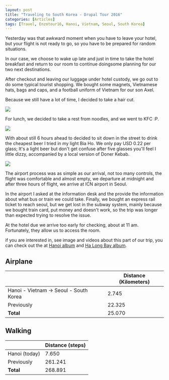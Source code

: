 ```yaml
---
layout: post
title: "Traveling to South Korea - Drupal Tour 2016"
categories: [Articles]
tags: [Travel, Enzotour16, Hanoi, Vietnam, Seoul, South Korea]
---
```

Yesterday was that awkward moment when you have to leave your hotel, but your flight is not ready to go, so you have to be prepared for random situations.

In our case, we choose to wake up late and just in time to take the hotel breakfast and return to our room to continue doingsome planning for our two next destinations.

After checkout and leaving our luggage under hotel custody, we go out to do some typical tourist shopping. We bought some magnets, Vietnamese hats, bags and caps, and a football uniform of Vietnam for our son Axel.

Because we still have a lot of time, I decided to take a hair cut.

<img style="margin-right: 20px;" src="{{site.url }}/assets/img/hanoi-haircut.jpg"/>

For lunch, we decided to take a rest from noodles, and we went to KFC :P.

<img style="margin-right: 20px;" src="{{site.url }}/assets/img/hanoi-kfc.jpg"/>

With about still 6 hours ahead to decided to sit down in the street to drink the cheapest beer I tried in my light Bia Ho. We only pay USD 0.22 per glass; It's a light beer but don't get confuse after five glasses you'll feel I little dizzy, accompanied by a local version of Doner Kebab.

<img style="margin-right: 20px;" src="{{site.url }}/assets/img/haboi-cheap-beer.jpg"/>

The airport process was as simple as our arrival, not too many controls, the flight was comfortable and almost empty, we departure at midnight and after three hours of flight, we arrive at ICN airport in Seoul.

In the airport I asked at the information desk and the provide the information about what bus or train we could take. Finally, we bought an express rail ticket to reach seoul, but we get lost in the subway system, mainly because we bought train card, put money and doesn't work, so the trip was longer than expected trying to resolve the issue.

At the hotel due we arrive too early for checking, about at 11 am. Fortunately, they allow us to access the room.

if you are interested in, see image and videos about this part of our trip, you can check out the at [Hanoi album](https://www.flickr.com/photos/37690888@N03/sets/72157665188490435) and [Ha Long Bay album](https://www.flickr.com/photos/37690888@N03/sets/72157664777169280).

## Airplane
|  | Distance (Kilometers) |
|---|---|
| Hanoi - Vietnam &#8594; Seoul - South Korea |  2.745    |
| Previously  | 22.325 |
| **Total**  | 25.070 |


## Walking
|  | Distance (steps) |
|---|---|
| Hanoi (today) |  7.650|
| Previously  | 261.241 |
| **Total**  | 268.891 | 






